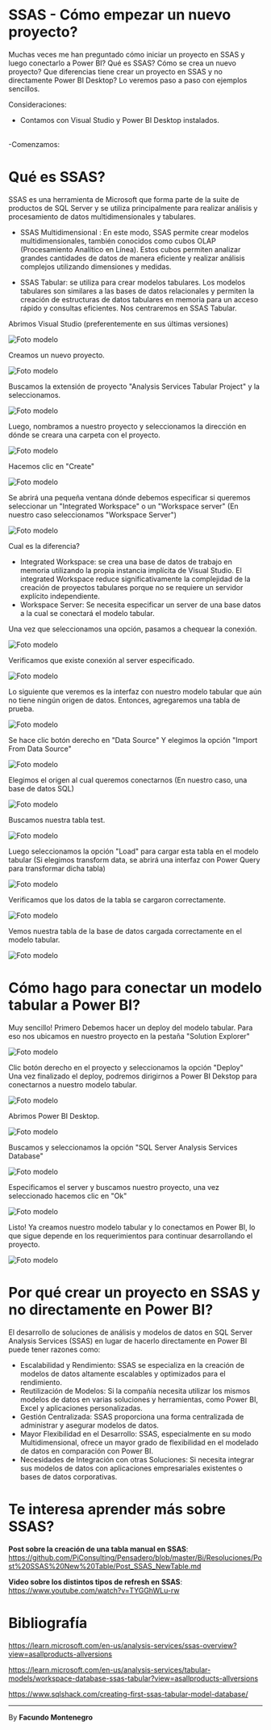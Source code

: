 # SSAS - Cómo empezar un nuevo proyecto? 


Muchas veces me han preguntado cómo iniciar un proyecto en SSAS y luego conectarlo a Power BI? Qué es SSAS? Cómo se crea un nuevo proyecto? Que diferencias tiene crear un proyecto en SSAS y no directamente Power BI Desktop? Lo veremos paso a paso con ejemplos sencillos.


Consideraciones:<br />
* Contamos con Visual Studio y Power BI Desktop instalados.<br /><br />

-Comenzamos: <br />

# Qué es SSAS?

SSAS es una herramienta de Microsoft que forma parte de la suite de productos de SQL Server y se utiliza principalmente para realizar análisis y procesamiento de datos multidimensionales y tabulares.

* SSAS Multidimensional : En este modo, SSAS permite crear modelos multidimensionales, también conocidos como cubos OLAP (Procesamiento Analítico en Línea). Estos cubos permiten analizar grandes cantidades de datos de manera eficiente y realizar análisis complejos utilizando dimensiones y medidas.<br />

* SSAS Tabular: se utiliza para crear modelos tabulares. Los modelos tabulares son similares a las bases de datos relacionales y permiten la creación de estructuras de datos tabulares en memoria para un acceso rápido y consultas eficientes. Nos centraremos en SSAS Tabular.



Abrimos Visual Studio (preferentemente en sus últimas versiones)

![Foto modelo](captura2.png)


Creamos un nuevo proyecto.

![Foto modelo](captura3.png)

Buscamos la extensión de proyecto "Analysis Services Tabular Project" y la seleccionamos.

![Foto modelo](captura9.png)

Luego, nombramos a nuestro proyecto y seleccionamos la dirección en dónde se creara una carpeta con el proyecto.

![Foto modelo](captura10.png)

Hacemos clic en "Create"

![Foto modelo](captura11.png)

Se abrirá una pequeña ventana dónde debemos especificar si queremos seleccionar un "Integrated Workspace" o un "Workspace server" (En nuestro caso seleccionamos "Workspace Server")

![Foto modelo](captura12.png)

Cual es la diferencia? 
* Integrated Workspace: se crea una base de datos de trabajo en memoria utilizando la propia instancia implícita de Visual Studio. El integrated Workspace reduce significativamente la complejidad de la creación de proyectos tabulares porque no se requiere un servidor explícito independiente.
* Workspace Server: Se necesita especificar un server de una base datos a la cual se conectará el modelo tabular.


Una vez que seleccionamos una opción, pasamos a chequear la conexión.

![Foto modelo](captura13.png)

Verificamos que existe conexión al server especificado.

![Foto modelo](captura14.png)

Lo siguiente que veremos es la interfaz con nuestro modelo tabular que aún no tiene ningún origen de datos. Entonces, agregaremos una tabla de prueba.

![Foto modelo](captura15.png)

Se hace clic botón derecho en "Data Source" Y elegimos la opción "Import From Data Source"

![Foto modelo](captura16.png)

Elegimos el origen al cual queremos conectarnos (En nuestro caso, una base de datos SQL)

![Foto modelo](captura17.png)

Buscamos nuestra tabla test.

![Foto modelo](captura18.png)

Luego seleccionamos la opción "Load" para cargar esta tabla en el modelo tabular (Si elegimos transform data, se abrirá una interfaz con Power Query para transformar dicha tabla)

![Foto modelo](captura19.png)

Verificamos que los datos de la tabla se cargaron correctamente.

![Foto modelo](captura20.png)

Vemos nuestra tabla de la base de datos cargada correctamente en el modelo tabular.

![Foto modelo](captura21.png)

# Cómo hago para conectar un modelo tabular a Power BI?

Muy sencillo! Primero Debemos hacer un deploy del modelo tabular.
Para eso nos ubicamos en nuestro proyecto en la pestaña "Solution Explorer"

![Foto modelo](captura22.png)

Clic botón derecho en el proyecto y seleccionamos la opción "Deploy"<br />
Una vez finalizado el deploy, podremos dirigirnos a Power BI Dekstop para conectarnos a nuestro modelo tabular.

![Foto modelo](captura23.png)

Abrimos Power BI Desktop.

![Foto modelo](captura24.png)

Buscamos y seleccionamos la opción "SQL Server Analysis Services Database"

![Foto modelo](captura25.png)

Especificamos el server y buscamos nuestro proyecto, una vez seleccionado hacemos clic en "Ok"

![Foto modelo](captura26.png)

Listo! Ya creamos nuestro modelo tabular y lo conectamos en Power BI, lo que sigue depende en los requerimientos para continuar desarrollando el proyecto.

![Foto modelo](captura27.png)

# Por qué crear un proyecto en SSAS y no directamente en Power BI?
El desarrollo de soluciones de análisis y modelos de datos en SQL Server Analysis Services (SSAS) en lugar de hacerlo directamente en Power BI puede tener razones como:
- Escalabilidad y Rendimiento: SSAS se especializa en la creación de modelos de datos altamente escalables y optimizados para el rendimiento.
- Reutilización de Modelos: Si la compañía necesita utilizar los mismos modelos de datos en varias soluciones y herramientas, como Power BI, Excel y aplicaciones personalizadas.
- Gestión Centralizada: SSAS proporciona una forma centralizada de administrar y asegurar modelos de datos. 
- Mayor Flexibilidad en el Desarrollo: SSAS, especialmente en su modo Multidimensional, ofrece un mayor grado de flexibilidad en el modelado de datos en comparación con Power BI. 
- Necesidades de Integración con otras Soluciones: Si necesita integrar sus modelos de datos con aplicaciones empresariales existentes o bases de datos corporativas.


# Te interesa aprender más sobre SSAS?

**Post sobre la creación de una tabla manual en SSAS**: https://github.com/PiConsulting/Pensadero/blob/master/Bi/Resoluciones/Post%20SSAS%20New%20Table/Post_SSAS_NewTable.md

**Video sobre los distintos tipos de refresh en SSAS**: https://www.youtube.com/watch?v=TYGGhWLu-rw




# Bibliografía

https://learn.microsoft.com/en-us/analysis-services/ssas-overview?view=asallproducts-allversions

https://learn.microsoft.com/en-us/analysis-services/tabular-models/workspace-database-ssas-tabular?view=asallproducts-allversions

https://www.sqlshack.com/creating-first-ssas-tabular-model-database/


---

By **Facundo Montenegro**
